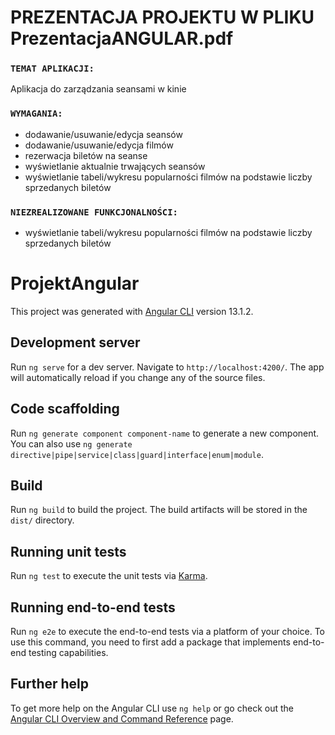 # PREZENTACJA PROJEKTU W PLIKU PrezentacjaANGULAR.pdf

### `TEMAT APLIKACJI:`
Aplikacja do zarządzania seansami w kinie

### `WYMAGANIA:`
- dodawanie/usuwanie/edycja seansów
- dodawanie/usuwanie/edycja filmów
- rezerwacja biletów na seanse
- wyświetlanie aktualnie trwających seansów
- wyświetlanie tabeli/wykresu popularności filmów na podstawie liczby sprzedanych biletów

### `NIEZREALIZOWANE FUNKCJONALNOŚCI:`
- wyświetlanie tabeli/wykresu popularności filmów na podstawie liczby sprzedanych biletów

# ProjektAngular

This project was generated with [Angular CLI](https://github.com/angular/angular-cli) version 13.1.2.

## Development server

Run `ng serve` for a dev server. Navigate to `http://localhost:4200/`. The app will automatically reload if you change any of the source files.

## Code scaffolding

Run `ng generate component component-name` to generate a new component. You can also use `ng generate directive|pipe|service|class|guard|interface|enum|module`.

## Build

Run `ng build` to build the project. The build artifacts will be stored in the `dist/` directory.

## Running unit tests

Run `ng test` to execute the unit tests via [Karma](https://karma-runner.github.io).

## Running end-to-end tests

Run `ng e2e` to execute the end-to-end tests via a platform of your choice. To use this command, you need to first add a package that implements end-to-end testing capabilities.

## Further help

To get more help on the Angular CLI use `ng help` or go check out the [Angular CLI Overview and Command Reference](https://angular.io/cli) page.
